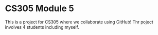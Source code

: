 # CS305 Module 5
This is a project for CS305 where we collaborate using GitHub!
Thr poject involves 4 students including myself.
